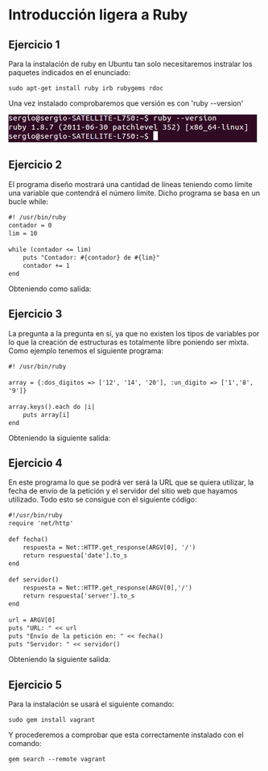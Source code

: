 # Introducción ligera a Ruby


## Ejercicio 1

Para la instalación de ruby en Ubuntu tan solo necesitaremos instralar los paquetes indicados en el enunciado:

    sudo apt-get install ruby irb rubygems rdoc
    
Una vez instalado comprobaremos que versión es con 'ruby --version'

![Ejercicio1](https://github.com/SergioMGamarra/IV---13-14/blob/master/Ruby-complem/Ejercicio1.png?raw=true)

## Ejercicio 2

El programa diseño mostrará una cantidad de líneas teniendo como límite una variable que contendrá el número límite. Dicho programa se basa en un bucle while:

    #! /usr/bin/ruby
    contador = 0
    lim = 10
    
    while (contador <= lim)
    	puts "Contador: #{contador} de #{lim}" 
    	contador += 1
    end

Obteniendo como salida:


## Ejercicio 3

La pregunta a la pregunta en sí, ya que no existen los tipos de variables por lo que la creación de estructuras es totalmente libre poniendo ser mixta. Como ejemplo tenemos el siguiente programa:
    
    #! /usr/bin/ruby

    array = {:dos_digitos => ['12', '14', '20'], :un_digito => ['1','8', '9']}
    
    array.keys().each do |i|
    	puts array[i]
    end


Obteniendo la siguiente salida:


## Ejercicio 4

En este programa lo que se podrá ver será la URL que se quiera utilizar, la fecha de envío de la petición y el servidor del sitio web que hayamos utilizado. Todo esto se consigue con el siguiente código:

    #!/usr/bin/ruby
    require 'net/http'

	def fecha()
		respuesta = Net::HTTP.get_response(ARGV[0], '/')
		return respuesta['date'].to_s
	end

    def servidor()
        respuesta = Net::HTTP.get_response(ARGV[0],'/')     
        return respuesta['server'].to_s
    end

    url = ARGV[0]
    puts "URL: " << url
    puts "Envío de la petición en: " << fecha()
    puts "Servidor: " << servidor()


Obteniendo la siguiente salida:


## Ejercicio 5

Para la instalación se usará el siguiente comando:

    sudo gem install vagrant
    
Y procederemos a comprobar que esta correctamente instalado con el comando:

    gem search --remote vagrant



